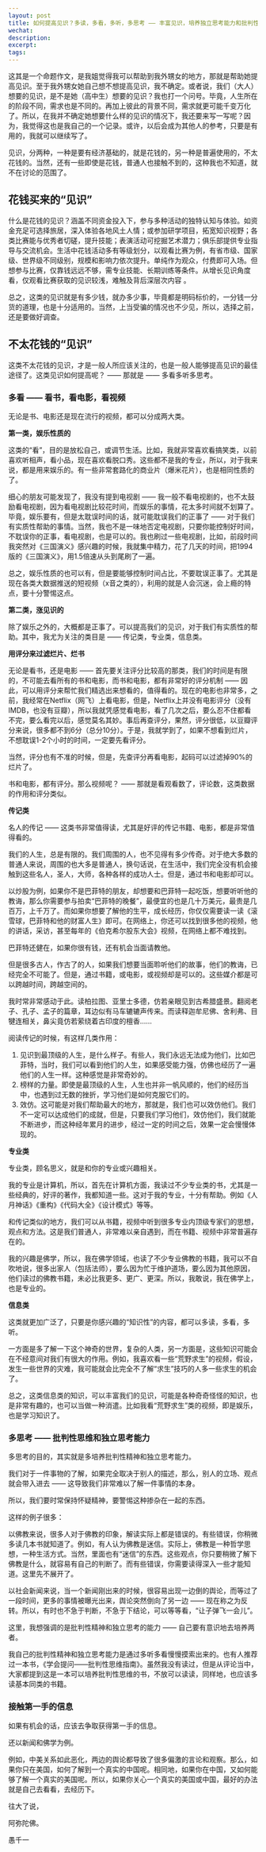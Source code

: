 ```yaml
---
layout: post
title: 如何提高见识？多读，多看，多听，多思考 —— 丰富见识，培养独立思考能力和批判性思维
wechat: 
description: 
excerpt: 
tags:
---
```


这其是一个命题作文，是我姐觉得我可以帮助到我外甥女的地方，那就是帮助她提高见识。至于我外甥女她自己想不想提高见识，我不确定。或者说，我们（大人）想要的见识，是不是她（高中生）想要的见识？我也打一个问号。毕竟，人生所在的阶段不同，需求也是不同的。再加上彼此的背景不同，需求就更可能千变万化了。所以，在我并不确定她想要什么样的见识的情况下，我还要来写一写呢？因为，我觉得这也是我自己的一个记录。或许，以后会成为其他人的参考，只要是有用的，我就可以继续写了。

见识，分两种，一种是要有经济基础的，就是花钱的，另一种是普遍使用的，不太花钱的。当然，还有一些即使是花钱，普通人也接触不到的，这种我也不知道，就不在讨论的范围了。

## 花钱买来的“见识”

什么是花钱的见识？涵盖不同资金投入下，参与多种活动的独特认知与体验。如资金充足可选择旅居，深入体验各地风土人情；或参加研学项目，拓宽知识视野；各类比赛能与优秀者切磋，提升技能；表演活动可挖掘艺术潜力；俱乐部提供专业指导与交流机会。生活中花钱活动多有等级划分，以观看比赛为例，有省市级、国家级、世界级不同级别，规模和影响力依次提升。单纯作为观众，付费即可入场。但想参与比赛，仅靠钱远远不够，需专业技能、长期训练等条件。从增长见识角度看，仅观看比赛获取的见识较浅，难触及背后深层次内容 。  

总之，这类的见识就是有多少钱，就办多少事，毕竟都是明码标价的，一分钱一分货的道理，也是十分适用的。当然，上当受骗的情况也不少见，所以，选择之前，还是要做好调查。

## 不太花钱的“见识”

这类不太花钱的见识，才是一般人所应该关注的，也是一般人能够提高见识的最佳途径了。这类见识如何提高呢？ —— 那就是 —— 多看多听多思考。

### 多看 —— 看书，看电影，看视频

无论是书、电影还是现在流行的视频，都可以分成两大类。

**第一类，娱乐性质的**

这类的“看”，目的是放松自己，或调节生活。比如，我就非常喜欢看搞笑类，以前喜欢听相声，看小品，现在喜欢看脱口秀。这些都不是我的专业，所以，对于我来说，都是用来娱乐的。有一些非常套路化的商业片（爆米花片），也是相同性质的了。

细心的朋友可能发现了，我没有提到电视剧 —— 我一般不看电视剧的，也不太鼓励看电视剧，因为看电视剧比较花时间，而娱乐的事情，花太多时间就不划算了。毕竟，娱乐要有，但是太耽误时间的话，就可能耽误我们的正事了 —— 对于我们有实质性帮助的事情。当然，我也不是一味地否定电视剧，只要你能控制好时间，不耽误你的正事，看电视剧，也是可以的。我也刷过一些电视剧，比如，前段时间我突然对《三国演义》感兴趣的时候，我就集中精力，花了几天的时间，把1994版的《三国演义》，用1.5倍速从头到尾刷了一遍。

总之，娱乐性质的也可以有，但是要能够控制时间占比，不要耽误正事了。尤其是现在各类大数据推送的短视频（x音之类的），利用的就是人会沉迷，会上瘾的特点，要十分警惕这点。

**第二类，涨见识的**

除了娱乐之外的，大概都是正事了。可以提高我们的见识，对于我们有实质性的帮助。其中，我尤为关注的类目是 —— 传记类，专业类，信息类。

**用评分来过滤烂片、烂书**

无论是看书，还是电影 —— 首先要关注评分比较高的那类，我们的时间是有限的，不可能去看所有的书和电影，而书和电影，都有非常好的评分机制 —— 因此，可以用评分来帮忙我们精选出来想看的，值得看的。现在的电影也非常多，之前，我经常在Netflix（网飞）上看电影，但是，Netflix上并没有电影评分（没有IMDB，也没有豆瓣），所以我就凭感觉看电影，看了几次之后，要么忍不住都看不完，要么看完以后，感觉莫名其妙。事后再查评分，果然，评分很低，以豆瓣评分来说，很多都不到6分（总分10分）。于是，我就学到了，如果不想看到烂片，不想耽误1-2个小时的时间，一定要先看评分。

当然，评分也有不准的时候，但是，先查评分再看电影，起码可以过滤掉90%的烂片了。

书和电影，都有评分。那么视频呢？ —— 那就是看观看数了，评论数，这类数据的作用和评分类似。

**传记类**

名人的传记 —— 这类书非常值得读，尤其是好评的传记书籍、电影，都是非常值得看的。

我们的人生，总是有限的。我们周围的人，也不见得有多少传奇。对于绝大多数的普通人来说，周围的也大多是普通人，换句话说，在生活中，我们完全没有机会接触到这些名人，圣人，大师，各种各样的成功人士。但是，通过书和电影却可以。

以炒股为例，如果你不是巴菲特的朋友，却想要和巴菲特一起吃饭，想要听听他的教诲，那么你需要参与拍卖“巴菲特的晚餐”，最便宜的也是几十万美元，最贵是几百万，上千万了。而如果你想要了解他的生平，成长经历，你仅仅需要读一读《滚雪球，巴菲特和他的财富人生》即可。在网络上，你还可以找到很多他的视频，他的讲话，采访，甚至每年的《伯克希尔股东大会》视频，在网络上都不难找到。

巴菲特还健在，如果你很有钱，还有机会当面请教他。

但是很多古人，作古了的人，如果我们想要当面聆听他们的故事，他们的教诲，已经完全不可能了。但是，通过书籍，或电影，或视频却是可以的。这些媒介都是可以跨越时间，跨越空间的。

我时常非常感动于此。读柏拉图、亚里士多德，仿若亲眼见到古希腊盛景。翻阅老子、孔子、孟子的篇章，耳边似有马车辘辘声传来。而读释迦牟尼佛、舍利弗、目犍连相关，鼻尖竟仿若萦绕着古印度的檀香…… 

阅读传记的时候，有这样几类作用：

1. 见识到最顶级的人生，是什么样子。有些人，我们永远无法成为他们，比如巴菲特，当时，我们可以看到他们的人生，如果感受能力强，仿佛也经历了一遍他们的人生一样。这种感觉是非常奇妙的。
2. 榜样的力量。即使是最顶级的人生，人生也并非一帆风顺的，他们的经历当中，也遇到过无数的挫折，学习他们是如何克服它们的。
3. 效仿。这可能是对我们帮助最大的地方，那就是，我们也可以效仿他们。我们不一定可以达成他们的成就，但是，只要我们学习他们，效仿他们，我们就能不断进步，而这种经年累月的进步，经过一定的时间之后，效果一定会慢慢体现的。

**专业类**

专业类，顾名思义，就是和你的专业或兴趣相关。

我的专业是计算机，所以，首先在计算机方面，我读过不少专业类的书，尤其是一些经典的，好评的著作，我都知道一些。这对于我的专业，十分有帮助。例如《人月神话》《重构》《代码大全》《设计模式》等等。

和传记类似的地方，我们可以从书籍，视频中听到很多专业内顶级专家们的思想，观点和方法。这是我们普通人，非常难以亲自遇到，而在书籍、视频中非常普遍存在的。

我的兴趣是佛学，所以，我在佛学领域，也读了不少专业佛教的书籍，我可以不自吹地说，很多出家人（包括法师），要么因为忙于维护道场，要么因为其他原因，他们读过的佛教书籍，未必比我更多、更广、更深。所以，我敢说，我在佛学上，也是专业的。

**信息类**

这类就更加广泛了，只要是你感兴趣的“知识性”的内容，都可以多读，多看，多听。

一方面是多了解一下这个神奇的世界，复杂的人类，另一方面是，这些知识可能会在不经意间对我们有很大的作用。例如，我喜欢看一些“荒野求生”的视频，假设，发生一些世界的灾难，我可能就会比完全不了解“求生”技巧的人多一些求生的机会了。

总之，这类信息类的知识，可以丰富我们的见识，可能是各种奇奇怪怪的知识，也是非常有趣的，也可以当做一种消遣。比如我看“荒野求生”类的视频，即是娱乐，也是学习知识了。

### 多思考 —— 批判性思维和独立思考能力

多思考的目的，其实就是多培养批判性精神和独立思考能力。

我们对于一件事物的了解，如果完全取决于别人的描述，那么，别人的立场、观点就会带入进去 —— 这导致我们非常难以了解一件事情的本身。

所以，我们要时常保持怀疑精神，要警惕这种掺杂在一起的东西。

这样的例子很多：

以佛教来说，很多人对于佛教的印象，解读实际上都是错误的。有些错误，你稍微多读几本书就知道了。例如，有人认为佛教是迷信。实际上，佛教是一种哲学思想，一种生活方式。当然，里面也有“迷信”的东西。这些观点，你只要稍微了解下佛教是什么，就容易有自己的判断了。而有些错误，你需要读得深入一些才能知道。这里先不展开了。

以社会新闻来说，当一个新闻刚出来的时候，很容易出现一边倒的舆论，而等过了一段时间，更多的事情被曝光出来，舆论突然倒向了另一边 —— 现在称之为反转。所以，有时也不急于判断，不急于下结论，可以等等看，“让子弹飞一会儿”。

这里，我想强调的是批判性精神和独立思考的能力 —— 自己要有意识地去培养两者。

我自己的批判性精神和独立思考能力是通过多听多看慢慢摸索出来的。也有人推荐过一本书，《学会提问——批判性思维指南》。虽然我没有读过，但是从评论当中，大家都提到这是一本可以培养批判性思维的书，不放可以读读，同样地，也应该多读基本同类的书籍。

### 接触第一手的信息

如果有机会的话，应该去争取获得第一手的信息。

还以新闻和佛学为例。

例如，中美关系如此恶化，两边的舆论都导致了很多偏激的言论和观察。那么，如果你只在美国，如何了解到一个真实的中国呢。相同地，如果你在中国，又如何能够了解一个真实的美国呢。所以，如果你关心一个真实的美国或中国，最好的办法就是自己去看看，去经历下。

往大了说，

阿弥陀佛。

愚千一

